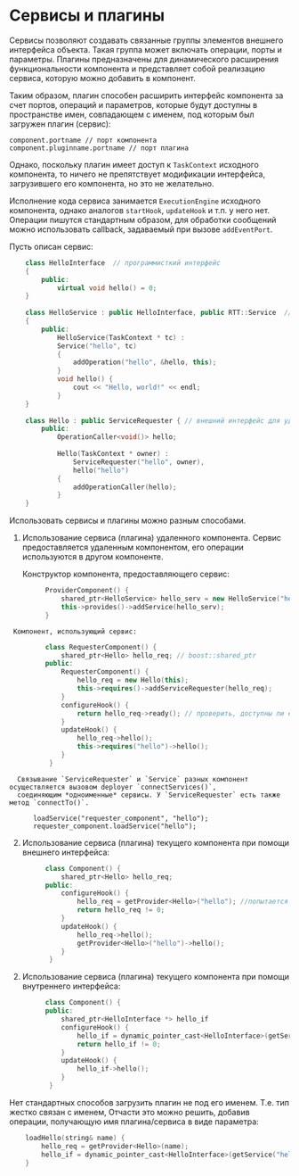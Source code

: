 Сервисы и плагины
===================================

Сервисы позволяют создавать связанные группы элементов внешнего интерфейса объекта.  Такая группа может включать операции, порты и параметры.
Плагины предназначены для динамического расширения функциональности компонента и представляет собой реализацию сервиса, 
которую можно добавить в компонент.

Таким образом, плагин способен расширить интерфейс компонента за счет портов, операций и параметров,
которые будут доступны в пространстве имен, совпадающем с именем, под которым был загружен плагин (сервис):

    component.portname // порт компонента
    component.pluginname.portname // порт плагина

Однако, поскольку плагин имеет доступ к `TaskContext` исходного компонента, то ничего не препятствует модификации 
интерфейса, загрузившего его компонента, но это не желательно.

Исполнение кода сервиса занимается `ExecutionEngine` исходного компонента, однако аналогов `startHook`, `updateHook` и т.п. у него нет.
Операции пишутся стандартным образом, для обработки сообщений можно использовать callback, задаваемый при вызове `addEventPort`.

Пусть описан сервис:

```cpp
    class HelloInterface  // программисткий интерфейс
    {
        public:
            virtual void hello() = 0; 
    }
    
    class HelloService : public HelloInterface, public RTT::Service  // реализация сервиса
    {
        public:
            HelloService(TaskContext * tc) : 
            Service("hello", tc) 
            {
                addOperation("hello", &hello, this);
            }
            void hello() {
                cout << "Hello, world!" << endl;
            }
    }
    
    class Hello : public ServiceRequester { // внешний интерфейс для удаленного вызова операций сервиса (опционален)
        public: 
            OperationCaller<void()> hello;
    
            Hello(TaskContext * owner) :
                ServiceRequester("hello", owner),
                hello("hello")
            {
                addOperationCaller(hello);
            }
    }
```

Использовать сервисы и плагины можно разным способами.

1. Использование сервиса (плагина) удаленного компонента. Сервис предоставляется удаленным компонентом, его операции используются в другом компоненте.

     Конструктор компонента, предоставляющего сервис:

```cpp
         ProviderComponent() {
             shared_ptr<HelloService> hello_serv = new HelloService("hello", this);
             this->provides()->addService(hello_serv);
         }
```
     Компонент, использующий сервис:

```cpp
         class RequesterComponent() {
             shared_ptr<Hello> hello_req; // boost::shared_ptr
         public:
             RequesterComponent() {
                 hello_req = new Hello(this);
                 this->requires()->addServiceRequester(hello_req);
             }
             configureHook() {
                 return hello_req->ready(); // проверить, доступны ли его операции
             }
             updateHook() {
                 hello_req->hello();   
                 this->requires("hello")->hello();
             }
          }
```

      Связывание `ServiceRequester` и `Service` разных компонент осуществляется вызовом deployer `connectServices()`, 
      соединяющим *одноименные* сервисы. У `ServiceRequester` есть также метод `connectTo()`.

          loadService("requester_component", "hello");
          requester_component.loadService("hello");
     

2. Использование сервиса (плагина) текущего компонента при помощи внешнего интерфейса:

```cpp
         class Component() {
             shared_ptr<Hello> hello_req;
         public:
             configureHook() {
                 hello_req = getProvider<Hello>("hello"); //попытается загрузить нужный сервис, если он отсутствует.
                 return hello_req != 0;
             }
             updateHook() {
                 hello_req->hello();   
                 getProvider<Hello>("hello")->hello();
             }
          }
```

2. Использование сервиса (плагина) текущего компонента при помощи внутреннего интерфейса:

```cpp
         class Component() {
         public:
             shared_ptr<HelloInterface *> hello_if
             configureHook() {
				 hello_if = dynamic_pointer_cast<HelloInterface>(getService("hello"));
                 return hello_if != 0;
             }
             updateHook() {
                 hello_if->hello();
             }
          }
```

Нет стандартных способов загрузить плагин не под его именем. Т.е. тип жестко связан с именем, 
Отчасти это можно решить, добавив операции, получающую имя плагина/сервиса в виде параметра:

```cpp
    loadHello(string& name) {
        hello_req = getProvider<Hello>(name);
        hello_if = dynamic_pointer_cast<HelloInterface>(getService("hello"));
    }
```